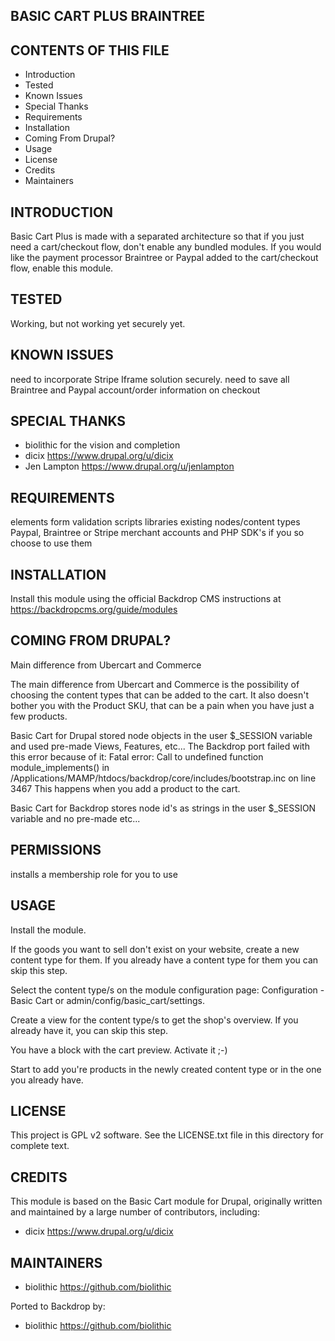 BASIC CART PLUS BRAINTREE
---------------------

CONTENTS OF THIS FILE
---------------------

 - Introduction
 - Tested
 - Known Issues
 - Special Thanks
 - Requirements
 - Installation
 - Coming From Drupal?
 - Usage
 - License
 - Credits
 - Maintainers

INTRODUCTION
------------

Basic Cart Plus is made with a separated architecture so that if you just need a cart/checkout flow, don't enable any bundled modules.  If you would like the payment processor Braintree or Paypal added to the cart/checkout flow, enable this module.

TESTED
-------

Working, but not working yet securely yet.

KNOWN ISSUES
---------------------

need to incorporate Stripe Iframe solution securely.
need to save all Braintree and Paypal account/order information on checkout

SPECIAL THANKS
--------------

- biolithic for the vision and completion
- dicix <https://www.drupal.org/u/dicix>
- Jen Lampton <https://www.drupal.org/u/jenlampton>

REQUIREMENTS
------------

elements
form validation scripts
libraries
existing nodes/content types
Paypal, Braintree or Stripe merchant accounts and PHP SDK's if you so choose to use them

INSTALLATION
------------

Install this module using the official Backdrop CMS instructions at https://backdropcms.org/guide/modules

COMING FROM DRUPAL?
-------------------

Main difference from Ubercart and Commerce

The main difference from Ubercart and Commerce is the possibility of choosing
the content types that can be added to the cart. It also doesn't bother you
with the Product SKU, that can be a pain when you have just a few products.

Basic Cart for Drupal stored node objects in the user $_SESSION variable and used pre-made Views, Features, etc... The Backdrop port failed with this error because of it: Fatal error: Call to undefined function module_implements() in /Applications/MAMP/htdocs/backdrop/core/includes/bootstrap.inc on line 3467 This happens when you add a product to the cart.

Basic Cart for Backdrop stores node id's as strings in the user $_SESSION variable and no pre-made etc...

PERMISSIONS
------------

installs a membership role for you to use


USAGE
-----

Install the module.

If the goods you want to sell don't exist on your website, create a new content type for them. If you already have a content type for them you can skip this step.

Select the content type/s on the module configuration page: Configuration - Basic Cart or admin/config/basic_cart/settings.

Create a view for the content type/s to get the shop's overview. If you already have it, you can skip this step.

You have a block with the cart preview. Activate it ;-)

Start to add you're products in the newly created content type or in the one you already have.


LICENSE
-------

This project is GPL v2 software. See the LICENSE.txt file in this directory for complete text.

CREDITS
-----------

This module is based on the Basic Cart module for Drupal, originally written and maintained by a large number of contributors, including:

- dicix <https://www.drupal.org/u/dicix>

MAINTAINERS
-----------

 - biolithic <https://github.com/biolithic>

Ported to Backdrop by:

 - biolithic <https://github.com/biolithic>
